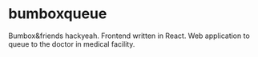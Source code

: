 # bumboxqueue
Bumbox&friends hackyeah. Frontend written in React. Web application to queue to the doctor in medical facility.
